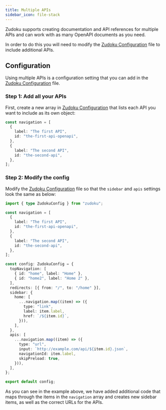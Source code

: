 ```yaml
---
title: Multiple APIs
sidebar_icon: file-stack
---
```


Zudoku supports creating documentation and API references for multiple APIs and can work with as many OpenAPI documents as you need.

In order to do this you will need to modify the [Zudoku Configuration](/docs/configuration/overview) file to include additional APIs.

## Configuration

Using multiple APIs is a configuration setting that you can add in the [Zudoku Configuration](/docs/configuration/overview) file.

### Step 1: Add all your APIs

First, create a new array in [Zudoku Configuration](/docs/configuration/overview) that lists each API you want to include as its own object:

```typescript
const navigation = [
  {
    label: "The first API",
    id: "the-first-api-openapi",
  },
  {
    label: "The second API",
    id: "the-second-api",
  },
];
```

### Step 2: Modify the config

Modify the [Zudoku Configuration](/docs/configuration/overview) file so that the `sidebar` and `apis` settings look the same as below:

```typescript
import { type ZudokuConfig } from "zudoku";

const navigation = [
  {
    label: "The first API",
    id: "the-first-api-openapi",
  },
  {
    label: "The second API",
    id: "the-second-api",
  },
];

const config: ZudokuConfig = {
  topNavigation: [
    { id: "home", label: "Home" },
    { id: "home2", label: "Home 2" },
  ],
  redirects: [{ from: "/", to: "/home" }],
  sidebar: {
    home: [
      ...navigation.map((item) => ({
        type: "link",
        label: item.label,
        href: `/${item.id}`,
      })),
    ],
  },
  apis: [
    ...navigation.map((item) => ({
      type: "url",
      input: `http://example.com/api/${item.id}.json`,
      navigationId: item.label,
      skipPreload: true,
    })),
  ],
};

export default config;
```

As you can see in the example above, we have added additional code that maps through the items in the `navigation` array and creates new sidebar items, as well as the correct URLs for the APIs.
